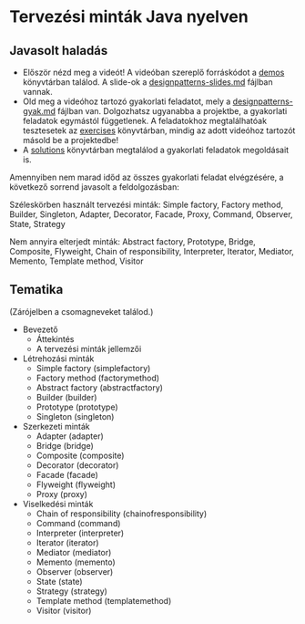 # Tervezési minták Java nyelven

## Javasolt haladás

* Először nézd meg a videót! A videóban szereplő forráskódot a [demos](demos) könyvtárban találod. A slide-ok
  a [designpatterns-slides.md](designpatterns-slides.md) fájlban vannak.
* Old meg a videóhoz tartozó gyakorlati feladatot, mely a [designpatterns-gyak.md](designpatterns-gyak.md) fájlban van. 
  Dolgozhatsz ugyanabba a projektbe, a gyakorlati feladatok egymástól függetlenek. A feladatokhoz megtalálhatóak
  tesztesetek az [exercises](exercises) könyvtárban, mindig az adott videóhoz tartozót másold be a projektedbe!
* A [solutions](solutions) könyvtárban megtalálod a gyakorlati feladatok megoldásait is.

Amennyiben nem marad időd az összes gyakorlati feladat elvégzésére, a következő sorrend javasolt a feldolgozásban:

Széleskörben használt tervezési minták: Simple factory, Factory method, Builder, Singleton, Adapter, Decorator, Facade,
Proxy, Command, Observer, State, Strategy

Nem annyira elterjedt minták: Abstract factory, Prototype, Bridge, Composite, Flyweight, Chain of responsibility,
Interpreter, Iterator, Mediator, Memento, Template method, Visitor

## Tematika

(Zárójelben a csomagneveket találod.)

* Bevezető
    * Áttekintés
    * A tervezési minták jellemzői
* Létrehozási minták
    * Simple factory (simplefactory)
    * Factory method (factorymethod)
    * Abstract factory (abstractfactory)
    * Builder (builder)
    * Prototype (prototype)
    * Singleton (singleton)
* Szerkezeti minták
    * Adapter (adapter)
    * Bridge (bridge)
    * Composite (composite)
    * Decorator (decorator)
    * Facade (facade)
    * Flyweight (flyweight)
    * Proxy (proxy)
* Viselkedési minták
    * Chain of responsibility (chainofresponsibility)
    * Command (command)
    * Interpreter (interpreter)
    * Iterator (iterator)
    * Mediator (mediator)
    * Memento (memento)
    * Observer (observer)
    * State (state)
    * Strategy (strategy)
    * Template method (templatemethod)
    * Visitor (visitor)